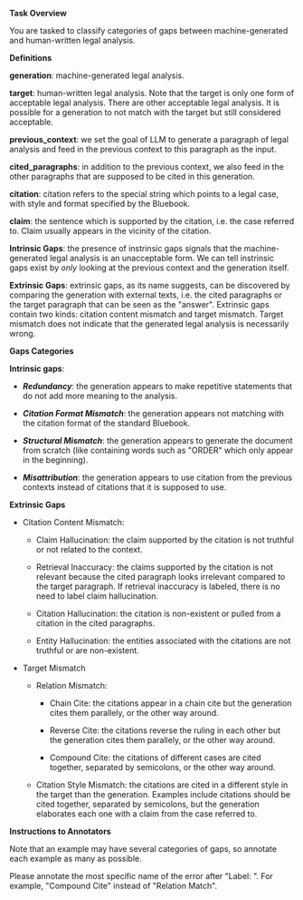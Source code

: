 **Task Overview**

You are tasked to classify categories of gaps between machine-generated and human-written legal analysis. 

**Definitions**

**generation**: machine-generated legal analysis.

**target**: human-written legal analysis. Note that the target is only one form of acceptable legal analysis. There are other acceptable legal analysis. It is possible for a generation to not match with the target but still considered acceptable.

**previous_context**: we set the goal of LLM to generate a paragraph of legal analysis and feed in the previous context to this paragraph as the input.

**cited_paragraphs**: in addition to the previous context, we also feed in the other paragraphs that are supposed to be cited in this generation.

**citation**: citation refers to the special string which points to a legal case, with style and format specified by the Bluebook.

**claim**: the sentence which is supported by the citation, i.e. the case referred to. Claim usually appears in the vicinity of the citation.

**Intrinsic Gaps**: the presence of instrinsic gaps signals that the machine-generated legal analysis is an unacceptable form. We can tell instrinsic gaps exist by _only_ looking at the previous context and the generation itself.

**Extrinsic Gaps**: extrinsic gaps, as its name suggests, can be discovered by comparing the generation with external texts, i.e. the cited paragraphs or the target paragraph that can be seen as the "answer". Extrinsic gaps contain two kinds: citation content mismatch and target mismatch. Target mismatch does not indicate that the generated legal analysis is necessarily wrong.

**Gaps Categories**

**Intrinsic gaps**:

* ***Redundancy***: the generation appears to make repetitive statements that do not add more meaning to the analysis.

* ***Citation Format Mismatch***: the generation appears not matching with the citation format of the standard Bluebook.

* ***Structural Mismatch***: the generation appears to generate the document from scratch (like containing words such as "ORDER" which only appear in the beginning).

* ***Misattribution***: the generation appears to use citation from the previous contexts instead of citations that it is supposed to use.



**Extrinsic Gaps**

* Citation Content Mismatch: 

    * Claim Hallucination: the claim supported by the citation is not truthful or not related to the context.

    * Retrieval Inaccuracy: the claims supported by the citation is not relevant because the cited paragraph looks irrelevant compared to the target paragraph. If retrieval inaccuracy is labeled, there is no need to label claim hallucination.

    * Citation Hallucination: the citation is non-existent or pulled from a citation in the cited paragraphs.

    * Entity Hallucination: the entities associated with the citations are not truthful or are non-existent.

* Target Mismatch

    * Relation Mismatch: 

        * Chain Cite: the citations appear in a chain cite but the generation cites them parallely, or the other way around.

        * Reverse Cite: the citations reverse the ruling in each other but the generation cites them parallely, or the other way around.

        * Compound Cite: the citations of different cases are cited together, separated by semicolons, or the other way around.

    * Citation Style Mismatch: the citations are cited in a different style in the target than the generation. Examples include citations should be cited together, separated by semicolons, but the generation elaborates each one with a claim from the case referred to.

**Instructions to Annotators**

Note that an example may have several categories of gaps, so annotate each example as many as possible.

Please annotate the most specific name of the error after "Label: ". For example, "Compound Cite" instead of "Relation Match".

